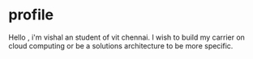 # profile
Hello , i'm vishal an student of vit chennai.
I wish to build my carrier on cloud computing or be a solutions architecture to be more specific.
